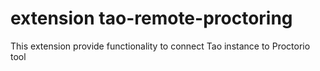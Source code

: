 # extension tao-remote-proctoring

This extension provide functionality to connect Tao instance to Proctorio tool